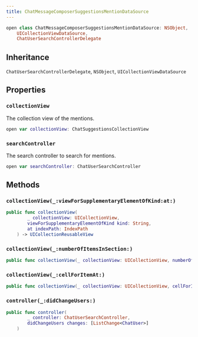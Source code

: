 ```yaml
---
title: ChatMessageComposerSuggestionsMentionDataSource
---
```


``` swift
open class ChatMessageComposerSuggestionsMentionDataSource: NSObject,
    UICollectionViewDataSource,
    ChatUserSearchControllerDelegate 
```

## Inheritance

`ChatUserSearchControllerDelegate`, `NSObject`, `UICollectionViewDataSource`

## Properties

### `collectionView`

The collection view of the mentions.

``` swift
open var collectionView: ChatSuggestionsCollectionView
```

### `searchController`

The search controller to search for mentions.

``` swift
open var searchController: ChatUserSearchController
```

## Methods

### `collectionView(_:viewForSupplementaryElementOfKind:at:)`

``` swift
public func collectionView(
        _ collectionView: UICollectionView,
        viewForSupplementaryElementOfKind kind: String,
        at indexPath: IndexPath
    ) -> UICollectionReusableView 
```

### `collectionView(_:numberOfItemsInSection:)`

``` swift
public func collectionView(_ collectionView: UICollectionView, numberOfItemsInSection section: Int) -> Int 
```

### `collectionView(_:cellForItemAt:)`

``` swift
public func collectionView(_ collectionView: UICollectionView, cellForItemAt indexPath: IndexPath) -> UICollectionViewCell 
```

### `controller(_:didChangeUsers:)`

``` swift
public func controller(
        _ controller: ChatUserSearchController,
        didChangeUsers changes: [ListChange<ChatUser>]
    ) 
```
